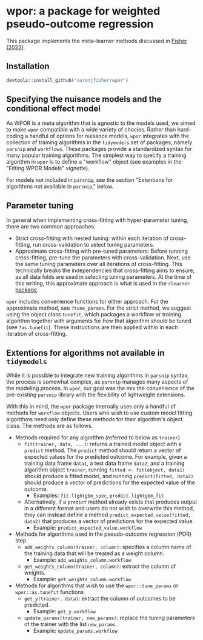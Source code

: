 # wpor: a package for weighted pseudo-outcome regression

This package implements the meta-learner methods discussed in [Fisher (2023)](https://arxiv.org/abs/2307.09700). 


## Installation

```r
devtools::install_github('aaronjfisher/wpor')
```

## Specifying the nuisance models and the conditional effect model

As WPOR is a meta algorithm that is agnostic to the models used, we aimed to make `wpor` compatible with a wide variety of chocies. Rather than hard-coding a handful of options for nuisance models, `wpor` integrates with the collection of training algorithms in the `tidymodels` set of packages, namely `parsnip` and `workflows`. These packages provide a standardized syntax for many popular training algorithms. The simplest way to specify a training algorithm in `wpor` is to define a  "workflow" object (see examples in the "Fitting WPOR Models" vignette).

For models not included in `parsnip`, see the section "Extentions for algorithms not available in `parsnip`," below.

## Parameter tuning

In general when implementing cross-fitting with hyper-parameter tuning, there are two common approaches:

* Strict cross-fitting with nested tuning: within each iteration of cross-fitting, run cross-validation to select tuning parameters.
* Approximate cross-fitting with pre-tuned parameters: Before running cross-fitting, pre-tune the parameters with cross-validation. Next, use the same tuning parameters over all iterations of cross-fitting. This technically breaks the independencies that cross-fitting aims to ensure, as all data folds are used in selecting tuning parameters. At the time of this writing, this approximate approach is what is used in the `rlearner` [package](https://github.com/xnie/rlearner/blob/6806396960e672214e2ef36e16c76bbb58ef9114/R/rboost.R#L56-L68).

`wpor` includes convenience functions for either approach. For the approximate method, see `?tune_params`. For the strict method, we suggest using the object class `tunefit`, which packages a workflow or training algorithm together with arguments for how that algorithm should be tuned (see `?as.tunefit`). These instructions are then applied within in each iteration of cross-fitting.



## Extentions for algorithms not available in `tidymodels`

While it is possible to integrate new training algorithms in `parsnip` syntax, the process is somewhat complex, as `parsnip` manages many aspects of the modeling process. In `wpor`, our goal was the mix the convenience of the pre-existing `parsnip` library with the flexibility of lightweight extensions. 

With this in mind, the `wpor` package internally uses only a handful of methods for `workflow` objects. Users who wish to use custom model fitting algorithms need only define these methods for their algorithm's object class. The methods are as follows.


* Methods required for any algorithm (referred to below as `trainer`)
	* `fit(trainer, data, ...)`: returns a trained model object with a `predict` method. The `predict` method should return a vector of expected values for the predicted outcome. For example, given a training data frame `data1`, a test data frame `data2`, and a training algorithm object `trainer`, running `fitted <- fit(object, data1)` should produce a fitted model, and running `predict(fitted, data2)` should produce a vector of predictions for the expected value of the outcome. 
		* Examples: `fit.lightgbm_spec`, `predict.lightgbm_fit`
	* Alternatively, if a `predict` method already exists that produces output in a different format and users do not wish to overwrite this method, they can instead define a method `predict_expected_value(fitted, data2)` that produces a vector of predictions for the expected value.
		* Example: `predict_expected_value.workflow`
* Methods for algorithms used in the pseudo-outcome regression (POR) step
	* `add_weights_column(trainer, column)`: specifies a column name of the training data that will be treated as a weight column.
		* Example: `add_weights_column.workflow`
	* `get_weights_column(trainer, column)`: extract the column of weights.
		* Example: `get_weights_column.workflow`
* Methods for algorithms that wish to use the `wpor::tune_params` or `wpor::as.tunefit` functions
	* `get_y(trainer, data)`: extract the column of outcomes to be predicted.
		* Example: `get_y.workflow`
	* `update_params(trainer, new_params)`: replace the tuning parameters of the trainer with the list `new_params`. 
		* Example: `update_params.workflow`









